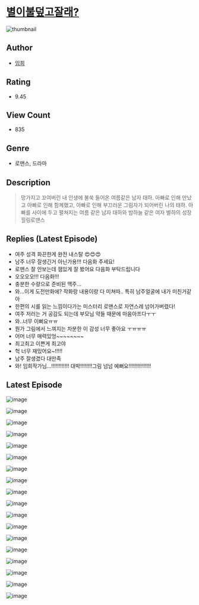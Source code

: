 # [별이불덮고잘래?](https://comic.naver.com/bestChallenge/list?titleId=809945)
![thumbnail](https://image-comic.pstatic.net/user_contents_data/challenge_comic/2023/05/23/258316/upload_7149571289638320435_480x623.jpeg)

## Author
- [임희](https://comic.naver.com/artistTitle?id=258316)

## Rating
- 9.45

## View Count
- 835

## Genre
- 로맨스, 드라마

## Description
> 망가지고 꼬여버린 내 인생에 불쑥 들어온 여름같은 남자 태하. 아빠로 인해 만났고 아빠로 인해 함께했고, 아빠로 인해 부끄러운 그림자가 되어버린 나의 태하. 아빠를 사이에 두고 펼쳐지는 여름 같은 남자 태하와 밤하늘 같은 여자 별하의 성장 힐링로맨스

## Replies (Latest Episode)
- 여주 성격 화끈한게 완전 내스탈 😍😍😍
- 남주 너무 잘생긴거 아닌가용!!! 다음화 주세요!
- 로맨스 잘 안보는데 잼있게 잘 봤어요 다음화 부탁드립니다
- 오오오오!!! 다음화!!!
- 충분한 수량으로 준비된 맥주...
- 와...이게 도전만화에? 작화랑 내용이랑 다 미쳐따.. 특히 남주얼굴에 내가 미친거같아
- 한편의 시를 읽는 느낌이다가는 미스터리 로맨스로 자연스레 넘어가버렸다!
- 여주 저러는 거 공감도 되는데 부모님 약들 때문에 마음아프다ㅜㅜ
- 와..너무 이뻐요ㅠㅠ
- 뭔가 그림에서 느껴지는 차분한 이 감성 너무 좋아요 ㅜㅠㅠㅠ
- 어머 너무 매력있엉~~~~~~~~
- 최고최고 이쁜게 최고야
- 헉 너무 재밌어요~!!!!!
- 남주 잘생겼다 대만족
- 와! 임희작가님...!!!!!!!!!!!! 대박!!!!!!!!그림 넘넘 예뻐요!!!!!!!!!!!!!!!

## Latest Episode
![image](https://image-comic.pstatic.net/user_contents_data/challenge_comic/2023/05/23/258316/upload_3834308625333039459.jpeg)

![image](https://image-comic.pstatic.net/user_contents_data/challenge_comic/2023/05/23/258316/upload_7293356637143970661.jpeg)

![image](https://image-comic.pstatic.net/user_contents_data/challenge_comic/2023/05/23/258316/upload_7147834250949375800.jpeg)

![image](https://image-comic.pstatic.net/user_contents_data/challenge_comic/2023/05/23/258316/upload_4135204280991966564.jpeg)

![image](https://image-comic.pstatic.net/user_contents_data/challenge_comic/2023/05/23/258316/upload_3919319355421319478.jpeg)

![image](https://image-comic.pstatic.net/user_contents_data/challenge_comic/2023/05/23/258316/upload_7149527313437374769.jpeg)

![image](https://image-comic.pstatic.net/user_contents_data/challenge_comic/2023/05/23/258316/upload_7162468754271975224.jpeg)

![image](https://image-comic.pstatic.net/user_contents_data/challenge_comic/2023/05/23/258316/upload_3761405331515139377.jpeg)

![image](https://image-comic.pstatic.net/user_contents_data/challenge_comic/2023/05/23/258316/upload_4121187521238753586.jpeg)

![image](https://image-comic.pstatic.net/user_contents_data/challenge_comic/2023/05/23/258316/upload_7291383199160086839.jpeg)

![image](https://image-comic.pstatic.net/user_contents_data/challenge_comic/2023/05/23/258316/upload_7305226947379946035.jpeg)

![image](https://image-comic.pstatic.net/user_contents_data/challenge_comic/2023/05/23/258316/upload_3631653256354149685.jpeg)

![image](https://image-comic.pstatic.net/user_contents_data/challenge_comic/2023/05/23/258316/upload_7076906743690257510.jpeg)

![image](https://image-comic.pstatic.net/user_contents_data/challenge_comic/2023/05/23/258316/upload_7147549283462571619.jpeg)

![image](https://image-comic.pstatic.net/user_contents_data/challenge_comic/2023/05/23/258316/upload_7016998783992410420.jpeg)

![image](https://image-comic.pstatic.net/user_contents_data/challenge_comic/2023/05/23/258316/upload_4051094758875083825.jpeg)

![image](https://image-comic.pstatic.net/user_contents_data/challenge_comic/2023/05/23/258316/upload_3774359970840131940.jpeg)

![image](https://image-comic.pstatic.net/user_contents_data/challenge_comic/2023/05/23/258316/upload_3906985072619185464.jpeg)
